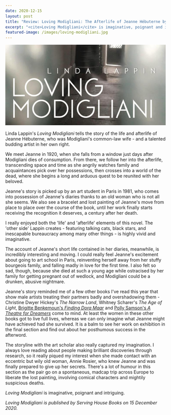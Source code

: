 ```yaml
---
date: 2020-12-15
layout: post
title: "Review: Loving Modigliani: The Afterlife of Jeanne Hébuterne by Linda Lappin"
excerpt: "<cite>Loving Modigliani</cite> is imaginative, poignant and intriguing."
featured-image: /images/loving-modigliani.jpg
---
```


![Loving Modigliani](/images/loving-modigliani.jpg)

Linda Lappin's <cite>Loving Modigliani</cite> tells the story of the life and afterlife of Jeanne Hébuterne, who was Modigliani's common-law wife - and a talented budding artist in her own right.

We meet Jeanne in 1920, when she falls from a window just days after Modigliani dies of consumption. From there, we follow her into the afterlife, transcending space and time as she angrily watches family and acquaintances pick over her possessions, then crosses into a world of the dead, where she begins a long and arduous quest to be reunited with her beloved.

Jeanne's story is picked up by an art student in Paris in 1981, who comes into possession of Jeanne's diaries thanks to an old woman who is not all she seems. We also see a bracelet and lost painting of Jeanne's move from place to place over the course of the book, until her work finally starts receiving the recognition it deserves, a century after her death.

I really enjoyed both the 'life' and 'afterlife' elements of this novel. The 'other side' Lappin creates - featuring talking cats, black stars, and inescapable bureaucracy among many other things - is highly vivid and imaginative.

The account of Jeanne's short life contained in her diaries, meanwhile, is incredibly interesting and moving. I could really feel Jeanne's excitement about going to art school in Paris, reinventing herself away from her stuffy bourgeois family, and falling madly in love for the first time. I also felt so sad, though, because she died at such a young age while ostracised by her family for getting pregnant out of wedlock, and Modigliani could be a drunken, abusive nightmare.

Jeanne's story reminded me of a few other books I've read this year that show male artists treating their partners badly and overshadowing them - Christine Dwyer Hickey's <cite>The Narrow Land</cite>, Whitney Scharer's <cite>The Age of Light</cite>, [Brigitte Benkemoun's <cite>Finding Dora Maar</cite>](/finding-dora-maar-by-brigitte-benkemoun/) and [Polly Samson's <cite>A Theatre for Dreamers</cite>](/a-theatre-for-dreamers-by-polly-samson/) come to mind. At least the women in these other books got to live full lives, whereas we can only imagine what Jeanne might have achieved had she survived. It is a balm to see her work on exhibition in the final section and find out about her posthumous success in the afterword.

The storyline with the art scholar also really captured my imagination. I always love reading about people making brilliant discoveries through research, so it really piqued my interest when she made contact with an eccentric but wily old woman, Annie Rosier, who knew Jeanne and was finally prepared to give up her secrets. There's a lot of humour in this section as the pair go on a spontaneous, madcap trip across Europe to liberate the lost painting, involving comical characters and mightily suspicious deaths.

<cite>Loving Modigliani</cite> is imaginative, poignant and intriguing.

*<cite>Loving Modigliani</cite> is published by Serving House Books on 15 December 2020.*
